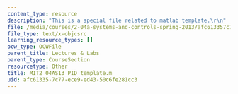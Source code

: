 ```yaml
---
content_type: resource
description: "This is a special file related to matlab template.\r\n"
file: /media/courses/2-04a-systems-and-controls-spring-2013/afc613357c77ece9ed4350c6fe281cc3_MIT2_04AS13_PID_template.m
file_type: text/x-objcsrc
learning_resource_types: []
ocw_type: OCWFile
parent_title: Lectures & Labs
parent_type: CourseSection
resourcetype: Other
title: MIT2_04AS13_PID_template.m
uid: afc61335-7c77-ece9-ed43-50c6fe281cc3
---
```

